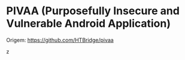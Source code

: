 # PIVAA (Purposefully Insecure and Vulnerable Android Application)
Origem: https://github.com/HTBridge/pivaa

z


